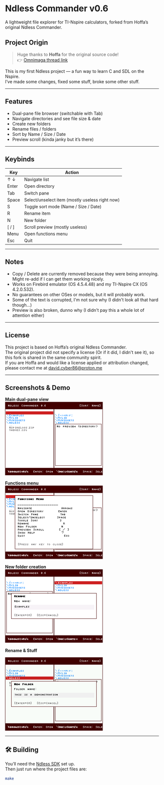# Ndless Commander v0.6

A lightweight file explorer for TI-Nspire calculators, forked from Hoffa’s original Ndless Commander.

## Project Origin

> Huge thanks to **Hoffa** for the original source code!  
> 👉 [Omnimaga thread link](https://www.omnimaga.org/ti-nspire-projects/ndless-commander-0-4-ti-nspire-file-browser/)

This is my first Ndless project — a fun way to learn C and SDL on the Nspire.  
I’ve made some changes, fixed some stuff, broke some other stuff.

---

## Features

- Dual-pane file browser (switchable with Tab)  
- Navigate directories and see file size & date  
- Create new folders  
- Rename files / folders  
- Sort by Name / Size / Date  
- Preview scroll (kinda janky but it’s there)  

---

## Keybinds

| Key | Action |
|-----|--------|
| ↑ ↓ | Navigate list |
| Enter | Open directory |
| Tab | Switch pane |
| Space | Select/unselect item (mostly useless right now) |
| S | Toggle sort mode (Name / Size / Date) |
| R | Rename item |
| N | New folder |
| [ / ] | Scroll preview (mostly useless) |
| Menu | Open functions menu |
| Esc | Quit |

---

## Notes

- Copy / Delete are currently removed because they were being annoying. Might re-add if I can get them working nicely.
- Works on Firebird emulator (OS 4.5.4.48) and my TI-Nspire CX (OS 4.2.0.532).  
- No guarantees on other OSes or models, but it will probably work.
- Some of the text is corrupted, I'm not sure why (I didn't look all that hard though...)
- Preview is also broken, dunno why (I didn't pay this a whole lot of attention either)

---

## License

This project is based on Hoffa’s original Ndless Commander.  
The original project did not specify a license (Or if it did, I didn't see it), so this fork is shared in the same community spirit.  
If you are Hoffa and would like a license applied or attribution changed, please contact me at david.cyber86@proton.me

---

## Screenshots & Demo

**Main dual-pane view**  
![Dual pane](screenshots/screenshot1.png)

**Functions menu**  
![Rename](screenshots/screenshot2.png)

**New folder creation**  
![New folder](screenshots/screenshot3.png)


**Rename & Stuff**

![Demo](screenshots/demo.gif)

---

## 🛠️ Building

You’ll need the [Ndless SDK](https://github.com/ndless-nspire/Ndless) set up.  
Then just run where the project files are:

```bash
make

